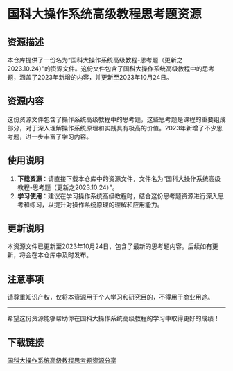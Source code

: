 # 国科大操作系统高级教程思考题资源

## 资源描述

本仓库提供了一份名为“国科大操作系统高级教程-思考题（更新之2023.10.24）”的资源文件。这份文件包含了国科大操作系统高级教程中的思考题，涵盖了2023年新增的内容，并更新至2023年10月24日。

## 资源内容

这份资源文件包含了操作系统高级教程中的思考题，这些思考题是课程的重要组成部分，对于深入理解操作系统原理和实践具有极高的价值。2023年新增了不少思考题，进一步丰富了学习内容。

## 使用说明

1. **下载资源**：请直接下载本仓库中的资源文件，文件名为“国科大操作系统高级教程-思考题（更新之2023.10.24）”。
2. **学习使用**：建议在学习操作系统高级教程时，结合这份思考题资源进行深入思考和练习，以提升对操作系统原理的理解和应用能力。

## 更新说明

本资源文件已更新至2023年10月24日，包含了最新的思考题内容。后续如有更新，将会在本仓库中及时发布。

## 注意事项

请尊重知识产权，仅将本资源用于个人学习和研究目的，不得用于商业用途。

---

希望这份资源能够帮助你在国科大操作系统高级教程的学习中取得更好的成绩！

## 下载链接

[国科大操作系统高级教程思考题资源分享](https://pan.quark.cn/s/889e83b6aa1b)